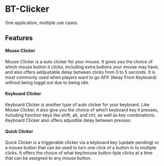 # BT-Clicker
One application, multiple use cases.


## Features
#### Mouse Clicker
Mouse Clicker is a auto clicker for your mouse. It gives you the choice of which mouse button it clicks, including extra buttons your mouse may have, and also offers addjustable delay between clicks from 0 to 5 seconds. It is most commonly used when players want to go AFK (Away From Keyboard) without being loggd out due to being idle.
#### Keyboard Clicker
Keyboard Clicker is another type of auto clicker for your keyboard. Like Mouse Clicker, it also give you the choice of which keyboard key it presses, including function keys like shift, alt, and ctrl, as well as key combinations. Keyboard Clicker also offers adjustble delay between presses.
#### Quick Clicker
Quick Clicker is a triggerable clicker via a keyboard key (update pending) or a mouse button that can be used to turn one click of a button in to multiple clicks. It offers the choice of what key/mouse button tiple clicks at a time that can be assigned to any mouse button.
